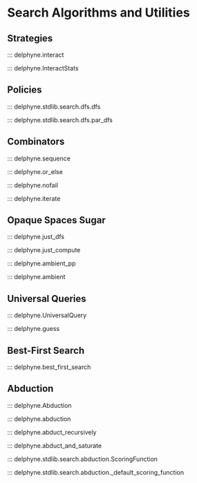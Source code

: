 # Search Algorithms and Utilities

## Strategies

::: delphyne.interact

::: delphyne.InteractStats

## Policies

::: delphyne.stdlib.search.dfs.dfs

::: delphyne.stdlib.search.dfs.par_dfs

## Combinators

::: delphyne.sequence

::: delphyne.or_else

::: delphyne.nofail

::: delphyne.iterate

## Opaque Spaces Sugar

::: delphyne.just_dfs

::: delphyne.just_compute

::: delphyne.ambient_pp

::: delphyne.ambient

## Universal Queries

::: delphyne.UniversalQuery

::: delphyne.guess

## Best-First Search

::: delphyne.best_first_search

## Abduction

::: delphyne.Abduction

::: delphyne.abduction

::: delphyne.abduct_recursively

::: delphyne.abduct_and_saturate

::: delphyne.stdlib.search.abduction.ScoringFunction

::: delphyne.stdlib.search.abduction._default_scoring_function